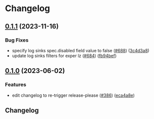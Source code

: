# Changelog

## [0.1.1](https://github.com/GoogleCloudPlatform/pubsec-declarative-toolkit/compare/solutions/experimentation/client-landing-zone/0.1.0...solutions/experimentation/client-landing-zone/0.1.1) (2023-11-16)


### Bug Fixes

* specify log sinks spec.disabled field value to false ([#688](https://github.com/GoogleCloudPlatform/pubsec-declarative-toolkit/issues/688)) ([3c4d3a8](https://github.com/GoogleCloudPlatform/pubsec-declarative-toolkit/commit/3c4d3a84243db2dfad3d5c9ce8d833798bdf96d2))
* update log sinks filters for exper lz ([#684](https://github.com/GoogleCloudPlatform/pubsec-declarative-toolkit/issues/684)) ([fb94bef](https://github.com/GoogleCloudPlatform/pubsec-declarative-toolkit/commit/fb94bef6c0d1ba35209db4758d379d5bc2a23115))

## [0.1.0](https://github.com/GoogleCloudPlatform/pubsec-declarative-toolkit/compare/solutions/experimentation/client-landing-zone-v0.0.1...solutions/experimentation/client-landing-zone/0.1.0) (2023-06-02)


### Features

* edit changelog to re-trigger release-please ([#386](https://github.com/GoogleCloudPlatform/pubsec-declarative-toolkit/issues/386)) ([eca4a8e](https://github.com/GoogleCloudPlatform/pubsec-declarative-toolkit/commit/eca4a8e5d610a0a8ea8f34c4470dc663af6abb30))

## Changelog
